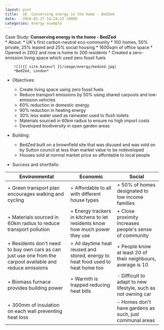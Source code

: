 ```yaml
---
layout: post
title:  16. Conserving energy in the home - BedZed
date:   2016-01-27 14:24:23 +0000
categories: energy example
---
```


<div class="know know-info">
<i class="fa fa-book" aria-hidden="true"> </i> Case Study:<b>
Conserving energy in the home - BedZed
</b></div>
* About:
	* UK's first carbon-neutral eco-community
	* 100 homes, 50% private, 25% leased and 25% social housing
	* 1600sqm of office space
	* Opened in 2002 and now is home to 200 residents
	* Created a zero-emission living space which used zero fossil fuels
		
		![]({{ site.baseurl }}/image/energy/bedzed.jpg)
		*BedZed, London*
* Objectives: 
	* Create living space using zero fossil fuels
	* Reduce transport emissions by 50% using shared carpools and low-emission vehicles
	* 60% reduction in domestic energy
	* 90% reduction in heating energy
	* 30% less water used as rainwater used to flush toilets
	* Materials sourced in 60km radius to ensure no high import costs
	* Developed biodiversity in open garden areas

* Building:
	* BedZed built on a brownfield site that was disused and was sold on by Sutton council at less than market value to be redeveloped 
	* Houses sold at normal market price so affordable to local people

* Success and shortfalls:

| **Environmental**                                                                                           | **Economic**                                                                    | **Social**                                                    |
|-------------------------------------------------------------------------------------------------------------|---------------------------------------------------------------------------------|---------------------------------------------------------------|
| + Green transport plan encourages walking and cycling                                                       | + Affordable to all with different house types                                  | + 50% of homes designated to low income families              |
| + Materials sourced in 60km radius to reduce  transport pollution                                           | + Energy trackers in kitchens to let residents know how much power they use     | + Close proximity increases people's sense of  community      |
| + Residents don't need to buy own cars as can just  use one from the carpool available and reduce emissions | + All daytime heat reused and stored, energy to heat food used to heat home too | + People know at least 20 of their neighbours, average is 10  |
| + Biomass furnace provides building power                                                                   | + Warmth is trapped reducing heat bills                                         | - Difficult to adapt to new lifestyle, such as not owning car |
| + 300mm of insulation on each wall preventing heat loss                                                     |                                                                                 | - Homes don't have gardens as such, just communal areas       |